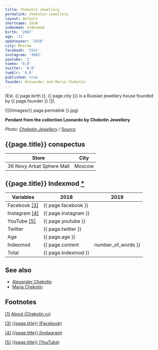 ```yaml
---
title: Chekotin Jewellery
permalink: chekotin-jewellery
layout: default
shortname: CHJW
indexmod: Indexmod
birth: '2007'
age: '11'
updateyear: '2018'
city: Moscow
facebook: '1541'
instagram: '4962'
youtube: '2'
vimeo: '0,0'
twitter: '0,0'
tumblr: '0,0'
published: true
founder: Alexander and Maria Chekotin
---
```


(Est. {{ page.birth }}, {{ page.city }}) is a Russian jewellery house founded by {{ page.founder }} <span id="a1">[\[1\]](#f1)</span>.

![](/images/{{ page.permalink }}.jpg)

**Pendant from the collection Leonardo by Chekotin Jewellery**

*Photo: [Chekotin Jewellery](chekotin-jewellery) / [Source](chekotin-jewellery)*

## {{page.title}} conspectus

|Store|City|
|-|-|
|36 Novy Arbat Sphere Mall|Moscow|

## {{page.title}} Indexmod [*](indexmod)

|Variables|2018|2019|
|-|-|-|
|Facebook <span id="a3">[\[3\]](#f3)</span>|{{ page.facebook }}||
|Instagram <span id="a4">[\[4\]](#f4)</span>|{{ page.instagram }}||
|YouTube <span id="a5">[\[5\]](#f5)</span>|{{ page.youtube }}||
|Twitter|{{ page.twitter }}||
|Age|{{ page.age }}||
|Indexmod|{{ page.content | number_of_words }}||
|Total|{{ page.indexmod }}||

## See also

+ [Alexander Chekotin](chekotin-alexander)
+ [Maria Chekotin](chekotin-maria)

## Footnotes

[[1]](#a1) <span id="f1"></span> [About (Chekotin.ru)](http://chekotin.ru/about/)

[[3]](#a3) <span id="f3"></span> [{{page.title}} (Facebook)](https://www.facebook.com/pg/chekotinjewellery/about/?ref=page_internal)

[[4]](#a4) <span id="f4"></span> [{{page.title}} (Instagram)](https://www.instagram.com/chekotin_jewellery/)

[[5]](#a5) <span id="f5"></span> [{{page.title}} (YouTube)](https://www.youtube.com/channel/UCwDmq07obA79XXABrJ9WIIQ/about)
